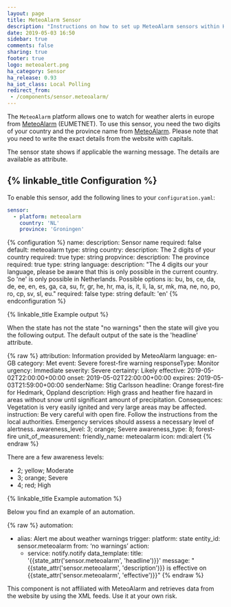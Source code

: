 ```yaml
---
layout: page
title: MeteoAlarm Sensor
description: "Instructions on how to set up MeteoAlarm sensors within Home Assistant."
date: 2019-05-03 16:50
sidebar: true
comments: false
sharing: true
footer: true
logo: meteoalert.png
ha_category: Sensor
ha_release: 0.93
ha_iot_class: Local Polling
redirect_from:
 - /components/sensor.meteoalarm/
---
```


The `MeteoAlarm` platform allows one to watch for weather alerts in europe from [MeteoAlarm](https://www.meteoalarm.eu) (EUMETNET). To use this sensor, you need the two digits of your country and the province name from  [MeteoAlarm](https://www.meteoalarm.eu). Please note that you need to write the exact details from the website with capitals.

The sensor state shows if applicable the warning message. The details are available as attribute.

## {% linkable_title Configuration %}

To enable this sensor, add the following lines to your `configuration.yaml`:

```yaml
sensor:
  - platform: meteoalarm
    country: 'NL'
    province: 'Groningen'
```

{% configuration %}
name:
  description: Sensor name
  required: false
  default: meteoalarm
  type: string
country:
  description: The 2 digits of your country
  required: true
  type: string
propvince:
  description: The province
  required: true
  type: string
language:
  description: "The 4 digits our your language, please be aware that this is only possible in the current country. So 'ne' is only possible in Netherlands. Possible options is: bu, bs, ce, da, de, ee, en, es, ga, ca, su, fr, gr, he, hr, ma, is, it, li, la, sr, mk, ma, ne, no, po, ro, cp, sv, sl, eu."
  required: false
  type: string
  default: 'en'
{% endconfiguration %}


{% linkable_title Example output %}

When the state has not the state "no warnings" then the state will give you the following output. The default output of the sate is the 'headline' attribute.

{% raw %}
attribution: Information provided by MeteoAlarm
language: en-GB
category: Met
event: Severe forest-fire warning
responseType: Monitor
urgency: Immediate
severity: Severe
certainty: Likely
effective: 2019-05-02T22:00:00+00:00
onset: 2019-05-02T22:00:00+00:00
expires: 2019-05-03T21:59:00+00:00
senderName: Stig Carlsson
headline: Orange forest-fire for Hedmark, Oppland
description: High grass and heather fire hazard in areas without snow until significant amount of precipitation.
Consequences: Vegetation is very easily ignited and very large areas may be affected.
instruction: Be very careful with open fire. Follow the instructions from the local authorities. Emergency services should assess a necessary level of alertness.
awareness_level: 3; orange; Severe
awareness_type: 8; forest-fire
unit_of_measurement:
friendly_name: meteoalarm
icon: mdi:alert
{% endraw %}

There are a few awareness levels:

* 2; yellow; Moderate
* 3; orange; Severe
* 4; red; High

{% linkable_title Example automation %}

Below you find an example of an automation.

{% raw %}
automation:
  - alias: Alert me about weather warnings
    trigger:
      platform: state
      entity_id: sensor.meteoalarm
      from: ‘no warnings’
    action:
      - service: notify.notify
        data_template:
          title: '{{state_attr('sensor.meteoalarm', 'headline')}}'
          message: "{{state_attr('sensor.meteoalarm', 'description')}} is effective on {{state_attr('sensor.meteoalarm', 'effective')}}"
{% endraw %}

<p class='note warning'>
This component is not affiliated with MeteoAlarm and retrieves data from the website by using the XML feeds. Use it at your own risk.
</p>
